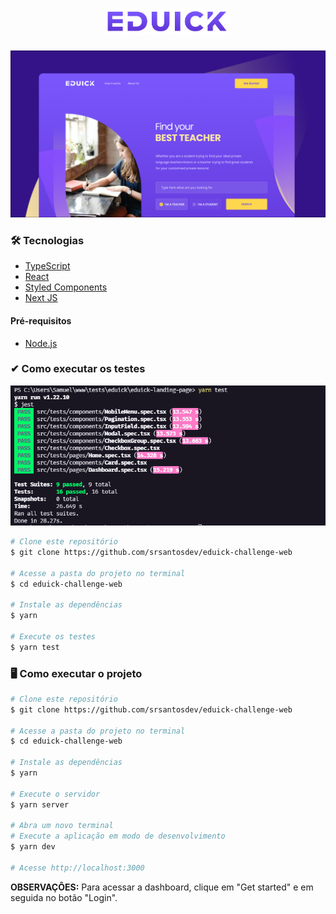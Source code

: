 <h1 align="center">
  <img alt="EDUICK" title="EDUICK" src=".github/logo.png" width="200" />
</h1>

![Layout](./.github/eduick.png)

### 🛠 Tecnologias

- [TypeScript](https://www.typescriptlang.org/)
- [React](https://reactjs.org/)
- [Styled Components](https://styled-components.com/)
- [Next JS](https://nextjs.org/)

#### Pré-requisitos

- [Node.js](https://nodejs.org/en/)

### ✔ Como executar os testes

![Testes](./.github/tests.PNG)

```bash
# Clone este repositório
$ git clone https://github.com/srsantosdev/eduick-challenge-web

# Acesse a pasta do projeto no terminal
$ cd eduick-challenge-web

# Instale as dependências
$ yarn

# Execute os testes
$ yarn test
```

### 🖥️ Como executar o projeto

```bash
# Clone este repositório
$ git clone https://github.com/srsantosdev/eduick-challenge-web

# Acesse a pasta do projeto no terminal
$ cd eduick-challenge-web

# Instale as dependências
$ yarn

# Execute o servidor
$ yarn server

# Abra um novo terminal
# Execute a aplicação em modo de desenvolvimento
$ yarn dev

# Acesse http://localhost:3000
```

**OBSERVAÇÔES:** Para acessar a dashboard, clique em "Get started" e em seguida no botão "Login".
